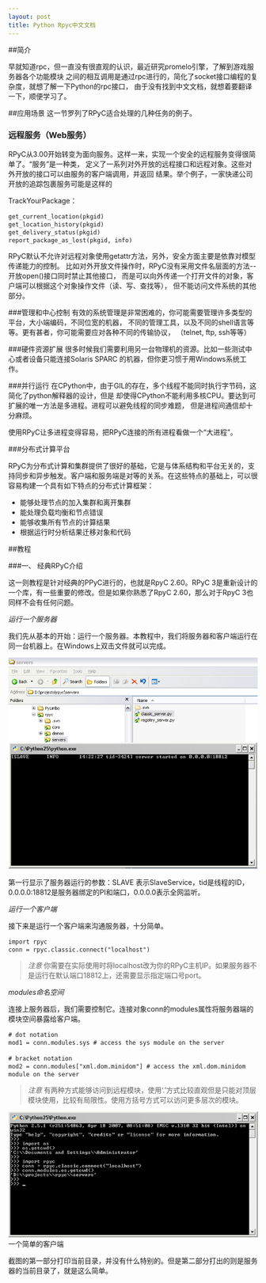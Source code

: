 ```yaml
---
layout: post
title: Python Rpyc中文文档
---
```


##简介

早就知道rpc，但一直没有很直观的认识，最近研究promelo引擎，了解到游戏服务器各个功能模块
之间的相互调用是通过rpc进行的，简化了socket接口编程的复杂度，就想了解一下Python的rpc接口，
由于没有找到中文文档，就想着要翻译一下，顺便学习了。

##应用场景
这一节罗列了RPyC适合处理的几种任务的例子。
### 远程服务（Web服务）
RPyC从3.00开始转变为面向服务。这样一来，实现一个安全的远程服务变得很简单了。“服务”是一种类，
定义了一系列对外开放的远程接口和远程对象。这些对外开放的接口可以由服务的客户端调用，并返回
结果。举个例子，一家快递公司开放的追踪包裹服务可能是这样的

TrackYourPackage：

    get_current_location(pkgid)
    get_location_history(pkgid)
    get_delivery_status(pkgid)
    report_package_as_lost(pkgid, info)

RPyC默认不允许对远程对象使用getattr方法，另外，安全方面主要是依靠对模型传递能力的控制。
比如对外开放文件操作时，RPyC没有采用文件名层面的方法--开放open()接口同时禁止其他接口，
而是可以向外传递一个打开文件的对象，客户端可以根据这个对象操作文件（读、写、查找等），
但不能访问文件系统的其他部分。


###管理和中心控制
有效的系统管理是非常困难的，你可能需要管理许多类型的平台，大小端编码，不同位宽的机器，
不同的管理工具，以及不同的shell语言等等。更有甚者，你可能需要应对各种不同的传输协议，
（telnet, ftp, ssh等等）

###硬件资源扩展
很多时候我们需要利用另一台物理机的资源。比如一些测试中心或者设备只能连接Solaris SPARC
的机器，但你更习惯于用Windows系统工作。

###并行运行
在CPython中，由于GIL的存在，多个线程不能同时执行字节码，这简化了python解释器的设计，但是
却使得CPython不能利用多核CPU。要达到可扩展的唯一方法是多进程。进程可以避免线程的同步难题，
但是进程间通信却十分麻烦。

使用RPyC让多进程变得容易，把RPyC连接的所有进程看做一个“大进程”。


###分布式计算平台

RPyC为分布式计算和集群提供了很好的基础，它是与体系结构和平台无关的，支持同步和异步触发。客户端和服务端是对等的关系。在这些特点的基础上，可以很容易构建一个具有如下特点的分布式计算框架：

* 能够处理节点的加入集群和离开集群
* 能处理负载均衡和节点错误
* 能够收集所有节点的计算结果
* 根据运行时分析结果迁移对象和代码


##教程

###一、 经典RPyC介绍

这一则教程是针对经典的PPyC进行的，也就是RpyC 2.60。RPyC 3是重新设计的一个库，有一些重要的修改。但是如果你熟悉了RpyC 2.60，那么对于RpyC 3也同样不会有任何问题。

*运行一个服务器*

我们先从基本的开始：运行一个服务器。本教程中，我们将服务器和客户端运行在同一台机器上。在Windows上双击文件就可以完成。

![启动服务器](/images/running-classic-server.png)

第一行显示了服务器运行的参数：SLAVE 表示SlaveService，tid是线程的ID，0.0.0.0:18812是服务器绑定的PI和端口，0.0.0.0表示全网监听。

*运行一个客户端*

接下来是运行一个客户端来沟通服务器，十分简单。

    import rpyc
    conn = rpyc.classic.connect("localhost")

> *注意*
你需要在实际使用时将localhost改为你的RPyC主机IP。如果服务器不是运行在默认端口18812上，还需要显示指定端口号port。

*modules命名空间*

连接上服务器后，我们需要控制它。连接对象conn的modules属性将服务器端的模块空间暴露给客户端。

    # dot notation
    mod1 = conn.modules.sys # access the sys module on the server

    # bracket notation
    mod2 = conn.modules["xml.dom.minidom"] # access the xml.dom.minidom module on the server

> *注意*
有两种方式能够访问到远程模块，使用‘.’方式比较直观但是只能对顶层模块使用，比较有局限性。使用方括号方式可以访问更多层次的模块。


![client](/images/running-classic-client.png)
一个简单的客户端

截图的第一部分打印当前目录，并没有什么特别的。但是第二部分打出的则是服务器的当前目录了，就是这么简单。

